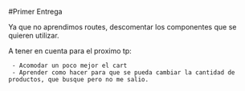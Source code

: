#Primer Entrega

Ya que no aprendimos routes, descomentar los componentes que se quieren utilizar.

A tener en cuenta para el proximo tp:

     - Acomodar un poco mejor el cart
     - Aprender como hacer para que se pueda cambiar la cantidad de productos, que busque pero no me salio.

